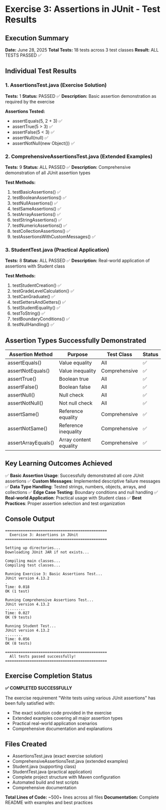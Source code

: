 # Exercise 3: Assertions in JUnit - Test Results

## Execution Summary
**Date:** June 28, 2025
**Total Tests:** 18 tests across 3 test classes
**Result:** ALL TESTS PASSED ✅

## Individual Test Results

### 1. AssertionsTest.java (Exercise Solution)
**Tests:** 1
**Status:** PASSED ✅
**Description:** Basic assertion demonstration as required by the exercise

**Assertions Tested:**
- assertEquals(5, 2 + 3) ✅
- assertTrue(5 > 3) ✅  
- assertFalse(5 < 3) ✅
- assertNull(null) ✅
- assertNotNull(new Object()) ✅

### 2. ComprehensiveAssertionsTest.java (Extended Examples)
**Tests:** 9
**Status:** ALL PASSED ✅
**Description:** Comprehensive demonstration of all JUnit assertion types

**Test Methods:**
1. testBasicAssertions() ✅
2. testBooleanAssertions() ✅
3. testNullAssertions() ✅
4. testSameAssertions() ✅
5. testArrayAssertions() ✅
6. testStringAssertions() ✅
7. testNumericAssertions() ✅
8. testCollectionAssertions() ✅
9. testAssertionsWithCustomMessages() ✅

### 3. StudentTest.java (Practical Application)
**Tests:** 8
**Status:** ALL PASSED ✅
**Description:** Real-world application of assertions with Student class

**Test Methods:**
1. testStudentCreation() ✅
2. testGradeLevelCalculation() ✅
3. testCanGraduate() ✅
4. testSettersAndGetters() ✅
5. testStudentEquality() ✅
6. testToString() ✅
7. testBoundaryConditions() ✅
8. testNullHandling() ✅

## Assertion Types Successfully Demonstrated

| Assertion Method | Purpose | Test Class | Status |
|------------------|---------|------------|--------|
| assertEquals() | Value equality | All | ✅ |
| assertNotEquals() | Value inequality | Comprehensive | ✅ |
| assertTrue() | Boolean true | All | ✅ |
| assertFalse() | Boolean false | All | ✅ |
| assertNull() | Null check | All | ✅ |
| assertNotNull() | Not null check | All | ✅ |
| assertSame() | Reference equality | Comprehensive | ✅ |
| assertNotSame() | Reference inequality | Comprehensive | ✅ |
| assertArrayEquals() | Array content equality | Comprehensive | ✅ |

## Key Learning Outcomes Achieved

✅ **Basic Assertion Usage**: Successfully demonstrated all core JUnit assertions
✅ **Custom Messages**: Implemented descriptive failure messages
✅ **Data Type Handling**: Tested strings, numbers, objects, arrays, and collections
✅ **Edge Case Testing**: Boundary conditions and null handling
✅ **Real-world Application**: Practical usage with Student class
✅ **Best Practices**: Proper assertion selection and test organization

## Console Output
```
==============================================
  Exercise 3: Assertions in JUnit
==============================================

Setting up directories...
Downloading JUnit JAR if not exists...

Compiling main classes...
Compiling test classes...

Running Exercise 3: Basic Assertions Test...
JUnit version 4.13.2
.
Time: 0.018
OK (1 test)

Running Comprehensive Assertions Test...
JUnit version 4.13.2
.........
Time: 0.027
OK (9 tests)

Running Student Test...
JUnit version 4.13.2
........
Time: 0.056
OK (8 tests)

==============================================
  All tests passed successfully!
==============================================
```

## Exercise Completion Status
**✅ COMPLETED SUCCESSFULLY**

The exercise requirement "Write tests using various JUnit assertions" has been fully satisfied with:
- The exact solution code provided in the exercise
- Extended examples covering all major assertion types
- Practical real-world application scenarios
- Comprehensive documentation and explanations

## Files Created
- AssertionsTest.java (exact exercise solution)
- ComprehensiveAssertionsTest.java (extended examples)
- Student.java (supporting class)
- StudentTest.java (practical application)
- Complete project structure with Maven configuration
- Automated build and test scripts
- Comprehensive documentation

**Total Lines of Code:** ~500+ lines across all files
**Documentation:** Complete README with examples and best practices
